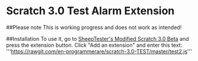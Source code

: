 # Scratch 3.0 Test Alarm Extension

##Please note
This is working progress and does not work as intended!

##Installation
To use it, go to [SheepTester's Modified Scratch 3.0 Beta](https://sheeptester.github.io/scratch-gui/) and press the extension button. Click "Add an extension" and enter this text:
'''https://rawgit.com/en-programmerare/scratch-3.0-TEST/master/test2.js'''
